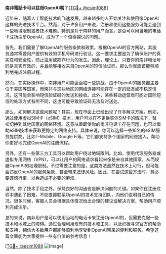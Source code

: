 **南非電話卡可以註冊OpenAI嗎？**[[TG💪+ @esim1088](https://t.me/s/esim1088)]

近年来，随着人工智能技术的飞速发展，越来越多的人开始关注和使用像OpenAI这样的先进技术平台。然而，对于许多用户来说，注册和使用这些服务可能会遇到一些地域限制或者技术难题。特别是对于南非的用户而言，是否可以用当地的电话卡成功注册OpenAI，成为了一个值得探讨的问题。

首先，我们需要了解OpenAI的服务条款和政策。根据OpenAI的官方网站，其服务通常需要用户提供有效的手机号码进行验证。这一要求主要是为了确保账户的真实性和安全性，防止滥用或欺诈行为的发生。因此，理论上，只要你的南非电话号码是真实有效的，并且能够接收来自OpenAI的短信验证码，那么你就应该能够顺利地完成注册过程。

然而，在实际操作中，南非用户可能会面临一些挑战。由于OpenAI的服务器主要位于美国等国家，而南非与这些地区的网络连接可能存在一定的延迟或不稳定情况，这可能会影响短信验证码的发送和接收。此外，某些移动运营商可能对国际短信的处理方式有所不同，这也可能导致验证码无法及时送达。

那么，如何解决这些问题呢？其实，现在市面上已经出现了许多解决方案。例如，通过使用虚拟SIM卡（eSIM）技术，用户可以在不更换实体SIM卡的情况下，轻松切换到其他国家的网络环境。这意味着即使你的南非电话卡存在问题，也可以借助eSIM技术来获取更稳定的网络支持。具体来说，你可以选择一些知名的eSIM服务提供商，比如T-Mobile、Google Fi等，它们都支持多个国家的网络接入，帮助你更好地完成OpenAI的注册流程。

另外，还有一些第三方工具可以帮助用户绕过地域限制。比如，使用代理服务器或虚拟专用网络（VPN），可以让用户的网络请求看起来像是来自其他国家，从而规避OpenAI的地理限制。不过需要注意的是，这类方法虽然在技术上可行，但可能会违反OpenAI的服务条款，甚至带来法律风险。因此，在尝试这些方法时，务必要谨慎行事，以免造成不必要的麻烦。

当然，除了技术手段之外，保持良好的沟通也是解决问题的关键。如果你在注册过程中遇到了困难，不妨直接联系OpenAI的技术支持团队，向他们说明自己的情况。很多时候，客服人员会根据具体情况给出合理的建议或解决方案，帮助用户顺利完成注册。

总的来说，南非用户是可以使用当地的电话卡来注册OpenAI的，但需要克服一些技术和地域上的障碍。通过合理利用现有的技术和工具，以及积极寻求官方的帮助和支持，相信大多数用户都能够顺利地享受到OpenAI带来的便利和服务。希望这篇文章能为大家提供一些有价值的参考信息！

[[TG💪+ @esim1088](https://t.me/s/esim1088) ![Image](https://i.postimg.cc/4NQfJmqS/Snipaste-2025-05-13-00-14-12.png)]